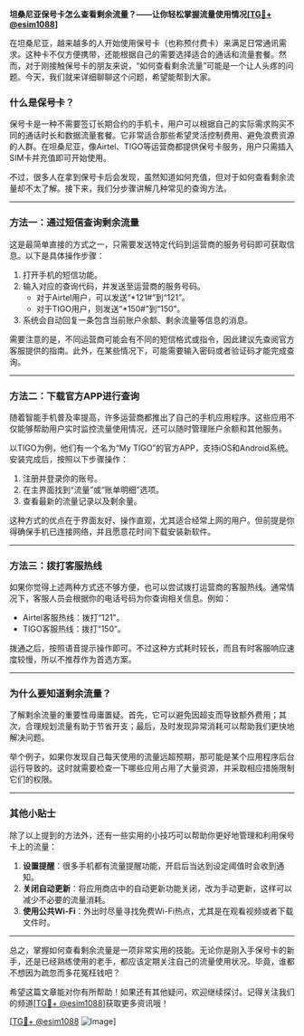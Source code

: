 **坦桑尼亚保号卡怎么查看剩余流量？——让你轻松掌握流量使用情况[[TG💪+ @esim1088](https://t.me/s/esim1088)]**

在坦桑尼亚，越来越多的人开始使用保号卡（也称预付费卡）来满足日常通讯需求。这种卡不仅方便携带，还能根据自己的需要选择适合的通话和流量套餐。然而，对于刚接触保号卡的朋友来说，“如何查看剩余流量”可能是一个让人头疼的问题。今天，我们就来详细聊聊这个问题，希望能帮到大家。

### **什么是保号卡？**
保号卡是一种不需要签订长期合约的手机卡，用户可以根据自己的实际需求购买不同的通话时长和数据流量套餐。它非常适合那些希望灵活控制费用、避免浪费资源的人群。在坦桑尼亚，像Airtel、TIGO等运营商都提供保号卡服务，用户只需插入SIM卡并充值即可开始使用。

不过，很多人在拿到保号卡后会发现，虽然知道如何充值，但对于如何查看剩余流量却不太了解。接下来，我们分步骤讲解几种常见的查询方法。

---

### **方法一：通过短信查询剩余流量**

这是最简单直接的方式之一，只需要发送特定代码到运营商的服务号码即可获取信息。以下是具体操作步骤：

1. 打开手机的短信功能。
2. 输入对应的查询代码，并发送至运营商的服务号码。
   - 对于Airtel用户，可以发送“*121#”到“121”。
   - 对于TIGO用户，则发送“*150#”到“150”。
3. 系统会自动回复一条包含当前账户余额、剩余流量等信息的消息。

需要注意的是，不同运营商可能会有不同的短信格式或指令，因此建议先查阅官方客服提供的指南。此外，在某些情况下，可能需要输入密码或者验证码才能完成查询。

---

### **方法二：下载官方APP进行查询**

随着智能手机普及率提高，许多运营商都推出了自己的手机应用程序。这些应用不仅能够帮助用户实时监控流量使用情况，还可以随时管理账户余额和其他服务。

以TIGO为例，他们有一个名为“My TIGO”的官方APP，支持iOS和Android系统。安装完成后，按照以下步骤操作：
1. 注册并登录你的账号。
2. 在主界面找到“流量”或“账单明细”选项。
3. 查看最新的流量记录以及剩余量。

这种方式的优点在于界面友好、操作直观，尤其适合经常上网的用户。但前提是你得确保手机已连接网络，并且愿意花时间下载安装新软件。

---

### **方法三：拨打客服热线**

如果你觉得上述两种方式还不够方便，也可以尝试拨打运营商的客服热线。通常情况下，客服人员会根据你的电话号码为你查询相关信息。例如：
- Airtel客服热线：拨打“121”。
- TIGO客服热线：拨打“150”。

拨通之后，按照语音提示操作即可。不过这种方式耗时较长，而且有时客服响应速度较慢，所以不推荐作为首选方案。

---

### **为什么要知道剩余流量？**

了解剩余流量的重要性毋庸置疑。首先，它可以避免因超支而导致额外费用；其次，合理规划流量有助于节省开支；最后，及时发现异常消耗可以帮助我们更快地解决问题。

举个例子，如果你发现自己每天使用的流量远超预期，那可能是某个应用程序后台运行导致的。这时就需要检查一下哪些应用占用了大量资源，并采取相应措施限制它们的权限。

---

### **其他小贴士**

除了以上提到的方法外，还有一些实用的小技巧可以帮助你更好地管理和利用保号卡上的流量：

1. **设置提醒**：很多手机都有流量提醒功能，开启后当达到设定阈值时会收到通知。
2. **关闭自动更新**：将应用商店中的自动更新功能关闭，改为手动更新，这样可以减少不必要的流量消耗。
3. **使用公共Wi-Fi**：外出时尽量寻找免费Wi-Fi热点，尤其是在观看视频或者下载文件时。

---

总之，掌握如何查看剩余流量是一项非常实用的技能。无论你是刚入手保号卡的新手，还是已经熟练使用的老手，都应该定期关注自己的流量使用状况。毕竟，谁都不想因为疏忽而多花冤枉钱吧？

希望这篇文章能对你有所帮助！如果还有其他疑问，欢迎继续探讨。记得关注我们的频道[[TG💪+ @esim1088](https://t.me/s/esim1088)]获取更多资讯哦！

[[TG💪+ @esim1088](https://t.me/s/esim1088) ![Image](https://i.postimg.cc/4NQfJmqS/Snipaste-2025-05-13-00-14-12.png)]